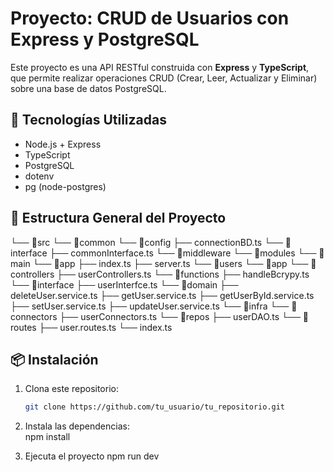 # Proyecto: CRUD de Usuarios con Express y PostgreSQL

Este proyecto es una API RESTful construida con **Express** y **TypeScript**, que permite realizar operaciones CRUD (Crear, Leer, Actualizar y Eliminar) sobre una base de datos PostgreSQL.

## 🚀 Tecnologías Utilizadas

- Node.js + Express
- TypeScript
- PostgreSQL
- dotenv
- pg (node-postgres)

## 📁 Estructura General del Proyecto

└── 📁src
    └── 📁common
        └── 📁config
            ├── connectionBD.ts
        └── 📁interface
            ├── commonInterface.ts
        └── 📁middleware
    └── 📁modules
        └── 📁main
            └── 📁app
                ├── index.ts
                ├── server.ts
        └── 📁users
            └── 📁app
                └── 📁controllers
                    ├── userControllers.ts
                └── 📁functions
                    ├── handleBcrypy.ts
                └── 📁interface
                    ├── userInterfce.ts
            └── 📁domain
                ├── deleteUser.service.ts
                ├── getUser.service.ts
                ├── getUserById.service.ts
                ├── setUser.service.ts
                ├── updateUser.service.ts
            └── 📁infra
                └── 📁connectors
                    ├── userConnectors.ts
                └── 📁repos
                    ├── userDAO.ts
                └── 📁routes
                    ├── user.routes.ts
    └── index.ts



## 📦 Instalación

1. Clona este repositorio:
   ```bash
   git clone https://github.com/tu_usuario/tu_repositorio.git

2. Instala las dependencias:  
npm install

3. Ejecuta el proyecto 
npm run dev

